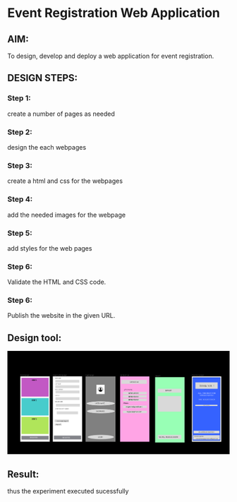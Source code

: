# Event Registration Web Application

## AIM:
To design, develop and deploy a web application for event registration.

## DESIGN STEPS:

### Step 1:
create a number of pages as needed

### Step 2:
design the each webpages

### Step 3:
create a html and css for the webpages

### Step 4:
add the needed images for the webpage

### Step 5:
add styles for the web pages
### Step 6:

Validate the HTML and CSS code.

### Step 6:

Publish the website in the given URL.
## Design tool:
![output](TEAM08.png)


## Result:
thus the experiment executed sucessfully
